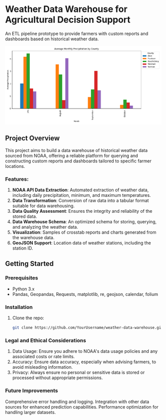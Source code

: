 # Weather Data Warehouse for Agricultural Decision Support

An ETL pipeline prototype to provide farmers with custom reports and dashboards based on historical weather data.

![Weather Data Visualization](https://github.com/Mckisa17/Agricultural_Decision_Support/blob/main/AMPBC.png) 


## Project Overview

This project aims to build a data warehouse of historical weather data sourced from NOAA, offering a reliable platform for querying and constructing custom reports and dashboards tailored to specific farmer locations.

### Features:

1. **NOAA API Data Extraction**: Automated extraction of weather data, including daily precipitation, minimum, and maximum temperatures.
2. **Data Transformation**: Conversion of raw data into a tabular format suitable for data warehousing.
3. **Data Quality Assessment**: Ensures the integrity and reliability of the stored data.
4. **Data Warehouse Schema**: An optimized schema for storing, querying, and analyzing the weather data.
5. **Visualization**: Samples of crosstab reports and charts generated from the warehouse data.
6. **GeoJSON Support**: Location data of weather stations, including the station ID.

## Getting Started

### Prerequisites

- Python 3.x
- Pandas, Geopandas, Requests, matplotlib, re, geojson, calendar, folium

### Installation

1. Clone the repo:
   ```sh
   git clone https://github.com/YourUsername/weather-data-warehouse.git

### Legal and Ethical Considerations
1. Data Usage: Ensure you adhere to NOAA's data usage policies and any associated costs or rate limits.
2. Accuracy: Ensure data accuracy, especially when advising farmers, to avoid misleading information.
3. Privacy: Always ensure no personal or sensitive data is stored or processed without appropriate permissions.

### Future Improvements
Comprehensive error handling and logging.
Integration with other data sources for enhanced prediction capabilities.
Performance optimization for handling larger datasets.
